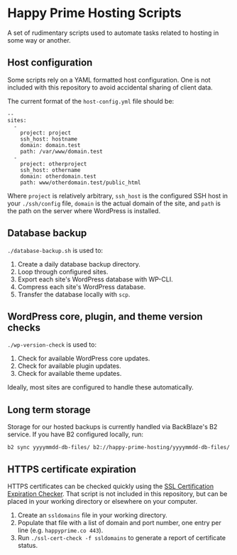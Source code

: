 # Happy Prime Hosting Scripts

A set of rudimentary scripts used to automate tasks related to hosting in some way or another.

## Host configuration

Some scripts rely on a YAML formatted host configuration. One is not included with this repository to avoid accidental sharing of client data.

The current format of the `host-config.yml` file should be:

```
--
sites:
  -
    project: project
    ssh_host: hostname
    domain: domain.test
    path: /var/www/domain.test
  -
    project: otherproject
    ssh_host: othername
    domain: otherdomain.test
    path: www/otherdomain.test/public_html
```

Where `project` is relatively arbitrary, `ssh_host` is the configured SSH host in your `./ssh/config` file, `domain` is the actual domain of the site, and `path` is the path on the server where WordPress is installed.

## Database backup

`./database-backup.sh` is used to:

1. Create a daily database backup directory.
2. Loop through configured sites.
3. Export each site's WordPress database with WP-CLI.
4. Compress each site's WordPress database.
5. Transfer the database locally with `scp`.

## WordPress core, plugin, and theme version checks

`./wp-version-check` is used to:

1. Check for available WordPress core updates.
2. Check for available plugin updates.
3. Check for available theme updates.

Ideally, most sites are configured to handle these automatically.

## Long term storage

Storage for our hosted backups is currently handled via BackBlaze's B2 service. If you have B2 configured locally, run:

`b2 sync yyyymmdd-db-files/ b2://happy-prime-hosting/yyyymmdd-db-files/`

## HTTPS certificate expiration

HTTPS certificates can be checked quickly using the [SSL Certification Expiration Checker](https://github.com/Matty9191/ssl-cert-check). That script is not included in this repository, but can be placed in your working directory or elsewhere on your computer.

1. Create an `ssldomains` file in your working directory.
2. Populate that file with a list of domain and port number, one entry per line (e.g. `happyprime.co 443`).
3. Run `./ssl-cert-check -f ssldomains` to generate a report of certificate status.
